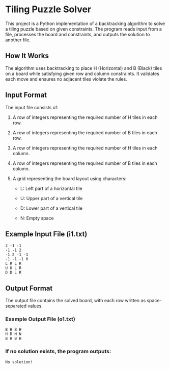 # Tiling Puzzle Solver

This project is a Python implementation of a backtracking algorithm to solve a tiling puzzle based on given constraints. The program reads input from a file, processes the board and constraints, and outputs the solution to another file.

## How It Works

The algorithm uses backtracking to place H (Horizontal) and B (Black) tiles on a board while satisfying given row and column constraints. It validates each move and ensures no adjacent tiles violate the rules.


## Input Format

The input file consists of:

1. A row of integers representing the required number of H tiles in each row.

2. A row of integers representing the required number of B tiles in each row.

3. A row of integers representing the required number of H tiles in each column.

4. A row of integers representing the required number of B tiles in each column.

5. A grid representing the board layout using characters:

   - L: Left part of a horizontal tile

   - U: Upper part of a vertical tile

   - D: Lower part of a vertical tile

   - N: Empty space
  

## Example Input File (i1.txt)
```
2 -1 -1
-1 -1 2
-1 2 -1 -1
-1 -1 -1 0
L R L R
U U L R
D D L R
```

## Output Format

The output file contains the solved board, with each row written as space-separated values.

### Example Output File (o1.txt)
```
B H B H
H B N N
B H B H
```
### If no solution exists, the program outputs:
```
No solution!
```

